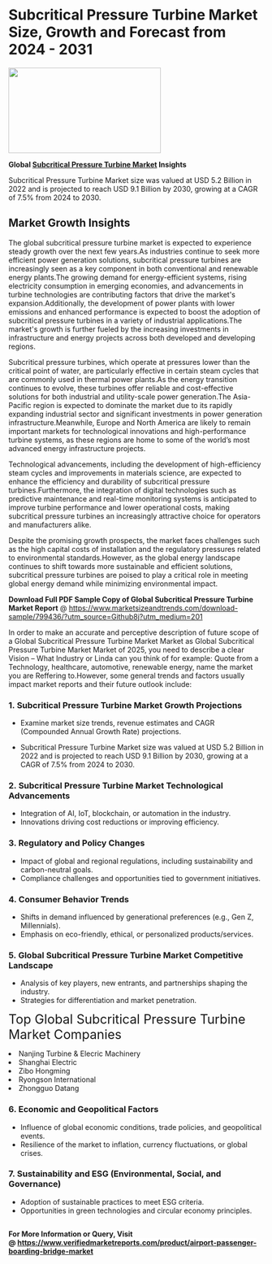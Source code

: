 <H1>Subcritical Pressure Turbine Market Size, Growth and Forecast from 2024 - 2031</H1><img class="aligncenter size-medium wp-image-584254" src="https://thirdeyenews.in/wp-content/uploads/2024/09/Global-Market-Research-300x168.jpeg" alt="" width="300" height="168" /><p><strong>Global&nbsp;<a href="https://www.marketsizeandtrends.com/download-sample/799436/?utm_source=Github8j?utm_medium=201">Subcritical Pressure Turbine Market</a> Insights</strong></p><p>Subcritical Pressure Turbine Market size was valued at USD 5.2 Billion in 2022 and is projected to reach USD 9.1 Billion by 2030, growing at a CAGR of 7.5% from 2024 to 2030.</p><p><h2>Market Growth Insights</h2> <p>The global subcritical pressure turbine market is expected to experience steady growth over the next few years.As industries continue to seek more efficient power generation solutions, subcritical pressure turbines are increasingly seen as a key component in both conventional and renewable energy plants.The growing demand for energy-efficient systems, rising electricity consumption in emerging economies, and advancements in turbine technologies are contributing factors that drive the market's expansion.Additionally, the development of power plants with lower emissions and enhanced performance is expected to boost the adoption of subcritical pressure turbines in a variety of industrial applications.The market's growth is further fueled by the increasing investments in infrastructure and energy projects across both developed and developing regions.</p> <p>Subcritical pressure turbines, which operate at pressures lower than the critical point of water, are particularly effective in certain steam cycles that are commonly used in thermal power plants.As the energy transition continues to evolve, these turbines offer reliable and cost-effective solutions for both industrial and utility-scale power generation.The Asia-Pacific region is expected to dominate the market due to its rapidly expanding industrial sector and significant investments in power generation infrastructure.Meanwhile, Europe and North America are likely to remain important markets for technological innovations and high-performance turbine systems, as these regions are home to some of the world’s most advanced energy infrastructure projects.</p> <p>Technological advancements, including the development of high-efficiency steam cycles and improvements in materials science, are expected to enhance the efficiency and durability of subcritical pressure turbines.Furthermore, the integration of digital technologies such as predictive maintenance and real-time monitoring systems is anticipated to improve turbine performance and lower operational costs, making subcritical pressure turbines an increasingly attractive choice for operators and manufacturers alike.</p> <p>Despite the promising growth prospects, the market faces challenges such as the high capital costs of installation and the regulatory pressures related to environmental standards.However, as the global energy landscape continues to shift towards more sustainable and efficient solutions, subcritical pressure turbines are poised to play a critical role in meeting global energy demand while minimizing environmental impact.</p> <p></p><p><span class=""><strong>Download Full PDF Sample Copy of Global Subcritical Pressure Turbine Market Report</strong> @ <a href="https://www.marketsizeandtrends.com/download-sample/799436/?utm_source=Github8j?utm_medium=201" target="_blank">https://www.marketsizeandtrends.com/download-sample/799436/?utm_source=Github8j?utm_medium=201</a></span></p><p>In order to make an accurate and perceptive description of future scope of a Global&nbsp;Subcritical Pressure Turbine Market Market as Global&nbsp;Subcritical Pressure Turbine Market Market of 2025, you need to describe a clear Vision &ndash; What Industry or Linda can you think of for example: Quote from a Technology, healthcare, automotive, renewable energy, name the market you are Reffering to.However, some general trends and factors usually impact market reports and their future outlook include:</p><h3>1.&nbsp;<strong>Subcritical Pressure Turbine Market Growth Projections</strong></h3><ul><li>Examine market size trends, revenue estimates and CAGR (Compounded Annual Growth Rate) projections.</li><li><p>Subcritical Pressure Turbine Market size was valued at USD 5.2 Billion in 2022 and is projected to reach USD 9.1 Billion by 2030, growing at a CAGR of 7.5% from 2024 to 2030.</p></li></ul><h3>2.&nbsp;<strong>Subcritical Pressure Turbine Market Technological Advancements</strong></h3><ul><li>Integration of AI, IoT, blockchain, or automation in the industry.</li><li>Innovations driving cost reductions or improving efficiency.</li></ul><h3>3.&nbsp;<strong>Regulatory and Policy Changes</strong></h3><ul><li>Impact of global and regional regulations, including sustainability and carbon-neutral goals.</li><li>Compliance challenges and opportunities tied to government initiatives.</li></ul><h3>4.&nbsp;<strong>Consumer Behavior Trends</strong></h3><ul><li>Shifts in demand influenced by generational preferences (e.g., Gen Z, Millennials).</li><li>Emphasis on eco-friendly, ethical, or personalized products/services.</li></ul><h3>5.&nbsp;<strong>Global Subcritical Pressure Turbine Market Competitive Landscape</strong></h3><ul><li>Analysis of key players, new entrants, and partnerships shaping the industry.</li><li>Strategies for differentiation and market penetration.</li></ul><p data-pm-slice="1 1 []"><span style="color: inherit; font-family: inherit; font-size: 25px;">Top Global Subcritical Pressure Turbine Market Companies</span></p><div class="" data-test-id=""><p><li>Nanjing Turbine & Elecric Machinery</li><li> Shanghai Electric</li><li> Zibo Hongming</li><li> Ryongson International</li><li> Zhongguo Datang</li></p></div><h3>6.&nbsp;<strong>Economic and Geopolitical Factors</strong></h3><ul><li>Influence of global economic conditions, trade policies, and geopolitical events.</li><li>Resilience of the market to inflation, currency fluctuations, or global crises.</li></ul><h3>7.&nbsp;<strong>Sustainability and ESG (Environmental, Social, and Governance)</strong></h3><ul><li>Adoption of sustainable practices to meet ESG criteria.</li><li>Opportunities in green technologies and circular economy principles.</li></ul><h2><strong style="font-size: 14px;">For More Information or Query, Visit @&nbsp;</strong><a style="background-color: #ffffff; font-size: 14px;" href="https://www.marketsizeandtrends.com/report/subcritical-pressure-turbine-market/" target="_blank">https://www.verifiedmarketreports.com/product/airport-passenger-boarding-bridge-market</a></h2>